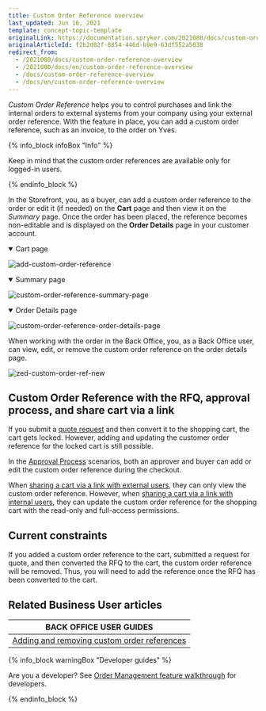 ```yaml
---
title: Custom Order Reference overview
last_updated: Jun 16, 2021
template: concept-topic-template
originalLink: https://documentation.spryker.com/2021080/docs/custom-order-reference-overview
originalArticleId: f2b2d82f-8854-446d-b8e9-63df552a5038
redirect_from:
  - /2021080/docs/custom-order-reference-overview
  - /2021080/docs/en/custom-order-reference-overview
  - /docs/custom-order-reference-overview
  - /docs/en/custom-order-reference-overview
---
```


*Custom Order Reference* helps you to control purchases and link the internal orders to external systems from your company using your external order reference. With the feature in place, you can add a custom order reference, such as an invoice, to the order on Yves.

{% info_block infoBox "Info" %}

Keep in mind that the custom order references are available only for logged-in users.

{% endinfo_block %}


In the Storefront, you, as a buyer, can add a custom order reference to the order or edit it (if needed) on the **Cart** page and then view it on the *Summary* page. Once the order has been placed, the reference becomes non-editable and is displayed on the **Order Details** page in your customer account.

<details open>
<summary markdown='span'>Cart page</summary>

![add-custom-order-reference](https://spryker.s3.eu-central-1.amazonaws.com/docs/Features/Order+Management/Custom+Order+Reference/add-custom-order-reference.gif)

</details>

<details open>
<summary markdown='span'>Summary page</summary>

![custom-order-reference-summary-page](https://spryker.s3.eu-central-1.amazonaws.com/docs/Features/Order+Management/Custom+Order+Reference/custom-order-reference-summary-page.png)

</details>

<details open>

<summary markdown='span'>Order Details page </summary>

![custom-order-reference-order-details-page](https://spryker.s3.eu-central-1.amazonaws.com/docs/Features/Order+Management/Custom+Order+Reference/custom-order-reference-order-details-page.gif)

</details>

When working with the order in the Back Office, you, as a Back Office user, can view, edit, or remove the custom order reference on the order details page.

![zed-custom-order-ref-new](https://spryker.s3.eu-central-1.amazonaws.com/docs/Features/Order+Management/Custom+Order+Reference/zed-change-custom-order-reference.gif)

## Custom Order Reference with the RFQ, approval process, and share cart via a link
If you submit a [quote request](/docs/scos/user/features/{{page.version}}/quotation-process-feature-overview.html) and then convert it to the shopping cart, the cart gets locked. However, adding and updating the customer order reference for the locked cart is still possible.

In the [Approval Process](/docs/scos/user/features/{{page.version}}/approval-process-feature-overview.html) scenarios, both an approver and buyer can add or edit the custom order reference during the checkout.

When [sharing a cart via a link with external users](/docs/scos/user/features/{{page.version}}/persistent-cart-sharing-feature-overview.html), they can only view the custom order reference. However, when [sharing a cart via a link with internal users](/docs/scos/user/features/{{page.version}}/persistent-cart-sharing-feature-overview.html), they can update the custom order reference for the shopping cart with the read-only and full-access permissions.


## Current constraints

If you added a custom order reference to the cart, submitted a request for quote, and then converted the RFQ to the cart, the custom order reference will be removed. Thus, you will need to add the reference once the RFQ has been converted to the cart.

## Related Business User articles

|BACK OFFICE USER GUIDES|
|---|
| [Adding and removing custom order references](/docs/scos/user/back-office-user-guides/{{page.version}}/sales/orders/adding-and-removing-custom-order-references.html) |

{% info_block warningBox "Developer guides" %}

Are you a developer? See [Order Management feature walkthrough](/docs/scos/dev/feature-walkthroughs/{{page.version}}/order-management-feature-walkthrough/order-management-feature-wakthrough.html) for developers.

{% endinfo_block %}
